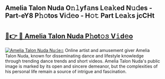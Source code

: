 ## Amelia Talon Nuda O𝚗𝚕yf𝚊ns L𝚎a𝚔ed N𝚞𝚍es - Part-eY8 P𝚑𝚘tos Vi𝚍𝚎o - H𝚘𝚝 Part L𝚎a𝚔s jcCHt

# <h2><a href="http://kf22f1u.oniu.top/?m=Amelia+Talon+Nuda">🔗👉 🔴 Amelia Talon Nuda P𝚑ot𝚘𝚜 V𝚒d𝚎o</a></h2>

[![Amelia Talon Nuda Nu𝚍e𝚜](https://i.imgur.com/0qMVB7G.gif)](http://kf22f1u.oniu.top/?m=Amelia+Talon+Nuda)
Online artist and amusement giver Amelia Talon Nuda, known for disseminating dance and lifestyle knowledge through trending dance trends and short videos. Amelia Talon Nuda's public image is marked by its open and sincere demeanor, but the complexities of his personal life remain a source of intrigue and fascination.  
